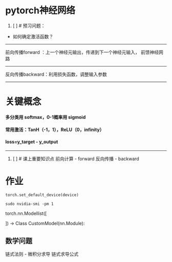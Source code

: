 # pytorch神经网络


1. [ ] # 预习问题：
* 如何确定激活函数？



<hr>
前向传播forward ：上一个神经元输出，传递到下一个神经元输入， 前馈神经网路
<hr>
反向传播backward：利用损失函数，调整输入参数
<hr>

# **关键概念**

#### 多分类用 softmax，0-1概率用 sigmoid
#### 常用激活：TanH（-1，1），ReLU（0，infinity）
#### loss=y_target - y_output

<hr>

1. [ ] # 课上重要知识点
前向计算 - forward
反向传播 - backward



# 作业

`torch.set_default_device(device)`

`sudo nvidia-smi -pm 1`

torch.nn.Modellist([

])
->
Class CustomModel(nn.Module):



## 数学问题 

链式法则 - 微积分求导
链式求导公式


